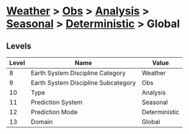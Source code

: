 # [Weather](../../../../..) > [Obs](../../../..) > [Analysis](../../..) > [Seasonal](../..) > [Deterministic](..) > Global

## Levels

| Level | Name | Value |
|-----|-----|-----|
| 8 | Earth System Discipline Category | Weather |
| 9 | Earth System Discipline Subcategory | Obs |
| 10 | Type | Analysis |
| 11 | Prediction System | Seasonal |
| 12 | Prediction Mode | Deterministic |
| 13 | Domain | Global |
